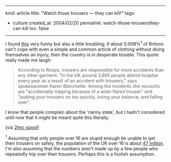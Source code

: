 -----
kind: article
title: "Watch those trousers &mdash; they can kill!"
tags:
- culture
created_at: 2004/02/20
permalink: watch-those-trousersthey-can-kill
toc: false
-----

<p>I found <a href="http://www.guardian.co.uk/health/story/0,3605,1012275,00.html" title="Guardian report on ROSPA accident statistics">this</a> very funny but also a little troubling; if about 0.008%<sup>1</sup> of Britons can't cope with even a simple and common article of clothing without doing themselves an injury, then the country is in desperate trouble. This quote really made me laugh:</p>
<blockquote><p>According to Rospa, trousers are responsible for more accidents than any other garment: "In the UK around 3,695 people attend hospital every year as a result of an accident with trousers," says spokeswoman Karen Blanchette. Among the incidents she recounts are "accidentally tripping because of a wide-flared trouser" and "putting your trousers on too quickly, losing your balance, and falling over".
</p></blockquote>
<p>I know that people complain about the 'nanny state', but I hadn't considered until now that it might be meant quite this literally.</p>
<p>[via <a href="http://2lmc.org/spool/" title="2lmc spool">2lmc spool</a>]</p>
<p><sup>1</sup> Assuming that only people over 16 are stupid enough be unable to get their trousers on safely, the population of the UK over 16 is about <a href="http://www.statistics.gov.uk/census2001/profiles/uk.asp" title="Census 2001">47 million</a>. I'm also assuming that the numbers aren't made up by a few people who repeatedly trip over their trousers. Perhaps this is a foolish assumption.</p>


